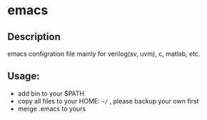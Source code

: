 # emacs

## Description

emacs configration file mainly for verilog(sv, uvm), c, matlab, etc.

## Usage:

- add bin to your $PATH
- copy all files to your HOME: `~/` , please backup your own first
- merge .emacs to yours

